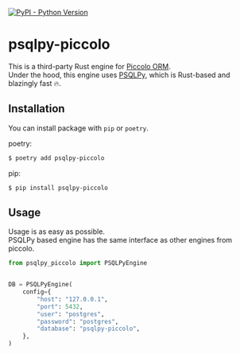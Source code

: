 [![PyPI - Python Version](https://img.shields.io/pypi/pyversions/psqlpy?style=for-the-badge)](https://pypi.org/project/psqlpy/)

# psqlpy-piccolo

This is a third-party Rust engine for [Piccolo ORM](https://github.com/piccolo-orm/piccolo).  
Under the hood, this engine uses [PSQLPy](https://github.com/qaspen-python/psqlpy), which is Rust-based and blazingly fast 🔥.

## Installation

You can install package with `pip` or `poetry`.

poetry:

```bash
$ poetry add psqlpy-piccolo
```

pip:

```bash
$ pip install psqlpy-piccolo
```

## Usage

Usage is as easy as possible.  
PSQLPy based engine has the same interface as other engines from piccolo.

```python
from psqlpy_piccolo import PSQLPyEngine


DB = PSQLPyEngine(
    config={
        "host": "127.0.0.1",
        "port": 5432,
        "user": "postgres",
        "password": "postgres",
        "database": "psqlpy-piccolo",
    },
)
```
